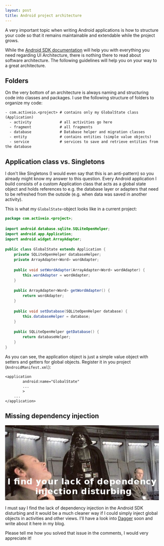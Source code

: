 ```yaml
---
layout: post
title: Android project architecture
---
```

A very important topic when writing Android applications is how to structure your code so that it remains maintainable and extendable while the project grows.

While the [Android SDK documentation](http://developer.android.com/guide/components/index.html) will help you with everything you need regarding UI Architecture, there is nothing there to read about software architecture. The following guidelines will help you on your way to a great architecture.

## Folders

On the very bottom of an architecture is always naming and structuring code into classes and packages. I use the following structure of folders to organize my code:

```
- com.activeio.<project> # contains only my GlobalState class (Application)
  - activity             # all activities go here
  - fragment             # all fragments
  - database             # Database helper and migration classes
  - entity               # contains entities (simple value objects)
  - service              # services to save and retrieve entities from the database
```

## Application class vs. Singletons

I don't like Singletons (I would even say that this is an anti-pattern) so you already might know my answer to this question. Every Android application I build consists of a custom Application class that acts as a global state object and holds references to e.g. the database layer or adapters that need to be refreshed from the outside (e.g. when data was saved in another activity).

This is what my `GlobalState`-object looks like in a current project:

```java
package com.activeio.<project>;

import android.database.sqlite.SQLiteOpenHelper;
import android.app.Application;
import android.widget.ArrayAdapter;

public class GlobalState extends Application {
    private SQLiteOpenHelper databaseHelper;
    private ArrayAdapter<Word> wordAdapter;

    public void setWordAdapter(ArrayAdapter<Word> wordAdapter) {
        this.wordAdapter = wordAdapter;
    }

    public ArrayAdapter<Word> getWordAdapter() {
        return wordAdapter;
    }

    public void setDatabase(SQLiteOpenHelper database) {
        this.databaseHelper = database;
    }

    public SQLiteOpenHelper getDatabase() {
        return databaseHelper;
    }
}
```

As you can see, the application object is just a simple value object with setters and getters for global objects. Register it in you project (`AndroidManifest.xml`):

```
<application
        android:name="GlobalState"
        ...
        >
    ...
</application>
```

## Missing dependency injection

![I find your lack of dependency injection disturbing](/images/i-find-your-lack-of-faith-disturbing.jpg "I find your lack of dependency injection disturbing")

I must say I find the lack of dependency injection in the Android SDK disturbing and it would be a much cleaner way if I could simply inject global objects in activities and other views. I'll have a look into [Dagger](http://square.github.io/dagger) soon and write about it here in my blog.

Please tell me how you solved that issue in the comments, I would very appreciate it!
